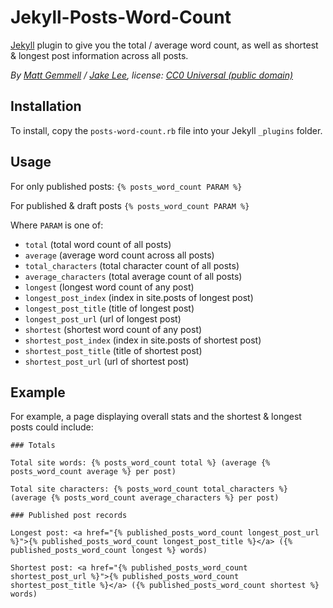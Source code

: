 # Jekyll-Posts-Word-Count

[Jekyll](http://jekyllrb.com) plugin to give you the total / average word count, as well as shortest & longest post information across all posts.

*By [Matt Gemmell](https://mattgemmell.com) / [Jake Lee](https://jakelee.co.uk), license: [CC0 Universal (public domain)](https://creativecommons.org/publicdomain/zero/1.0/deed.en)*

## Installation

To install, copy the `posts-word-count.rb` file into your Jekyll `_plugins` folder.

## Usage

For only published posts: `{% posts_word_count PARAM %}`

For published & draft posts `{% posts_word_count PARAM %}`

Where `PARAM` is one of:

* `total` (total word count of all posts)
* `average` (average word count across all posts)
* `total_characters` (total character count of all posts)
* `average_characters` (total average count of all posts)
* `longest` (longest word count of any post)
* `longest_post_index` (index in site.posts of longest post)
* `longest_post_title` (title of longest post)
* `longest_post_url` (url of longest post)
* `shortest` (shortest word count of any post)
* `shortest_post_index` (index in site.posts of shortest post)
* `shortest_post_title` (title of shortest post)
* `shortest_post_url` (url of shortest post)

## Example

For example, a page displaying overall stats and the shortest & longest posts could include:

```
### Totals

Total site words: {% posts_word_count total %} (average {% posts_word_count average %} per post)

Total site characters: {% posts_word_count total_characters %} (average {% posts_word_count average_characters %} per post)

### Published post records 

Longest post: <a href="{% published_posts_word_count longest_post_url %}">{% published_posts_word_count longest_post_title %}</a> ({% published_posts_word_count longest %} words)

Shortest post: <a href="{% published_posts_word_count shortest_post_url %}">{% published_posts_word_count shortest_post_title %}</a> ({% published_posts_word_count shortest %} words)
```
